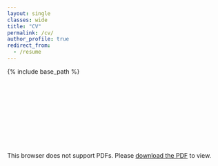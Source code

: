 ```yaml
---
layout: single
classes: wide
title: "CV"
permalink: /cv/
author_profile: true
redirect_from:
  - /resume
---
```

  
  
{% include base_path %}


<object data="../files/cv.shinhoo.pdf" type="application/pdf" width="700px" height="700px">
    <embed src="../files/cv.shinhoo.pdf">
        <p>This browser does not support PDFs. Please <a href="../files/cv.shinhoo.pdf">download the PDF</a> to view.</p>
    </embed>
</object>

 
